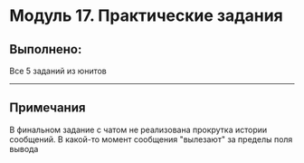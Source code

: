 # Модуль 17. Практические задания
## Выполнено:
Все 5 заданий из юнитов

---
## Примечания
В финальном задание с чатом не реализована прокрутка истории сообщений. В какой-то момент сообщения "вылезают" за пределы поля вывода